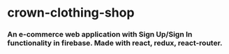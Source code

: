 # crown-clothing-shop

### An e-commerce web application with Sign Up/Sign In functionality in firebase. Made with react, redux, react-router.

